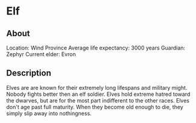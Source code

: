 # Elf

## About
Location: Wind Province
Average life expectancy: 3000 years
Guardian: Zephyr
Current elder: Evron

## Description
Elves are are known for their extremely long lifespans and military might. Nobody fights better then an elf soldier. Elves hold extreme hatred toward the dwarves, but are for the most part indifferent to the other races. Elves don't age past full maturity. When they become old enough to die, they simply slip away into nothingness.